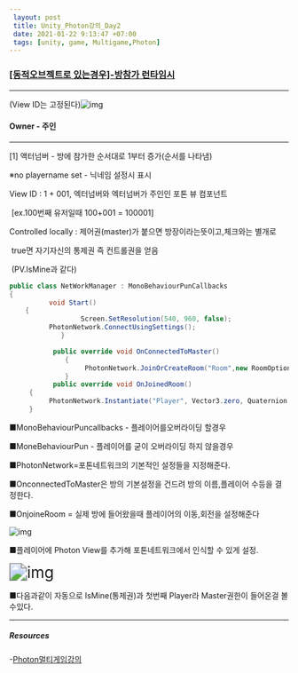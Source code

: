 ```yaml
---
 layout: post
 title: Unity_Photon강의_Day2
 date: 2021-01-22 9:13:47 +07:00
 tags: [unity, game, Multigame,Photon]
---
```


### <u>[동적오브젝트로 있는경우]-방참가 런타임시</u>

---

(View ID는 고정된다)![img](https://static.wixstatic.com/media/1c4e22_3fd558e2cf8e4de889a91f02b9c1f4d3~mv2.png/v1/fill/w_780,h_309,al_c,lg_1,q_90/1c4e22_3fd558e2cf8e4de889a91f02b9c1f4d3~mv2.webp)

#### Owner - 주인<br>

---

[1] 액터넘버 - 방에 참가한 순서대로 1부터 증가(순서를 나타냄)<br>

※no playername set - 닉네임 설정시 표시



View ID : 1 + 001, 엑터넘버와 엑터넘버가 주인인 포톤 뷰 컴포넌트<br>

​		        [ex.100번째 유저일때 100+001 = 100001]



Controlled locally : 제어권(master)가 붙으면 방장이라는뜻이고,체크와는 별개로<br>

​								  true면 자기자신의 통제권 즉 컨트롤권을 얻음<br>

​                                  (PV.IsMine과 같다)

```c#
public class NetWorkManager : MonoBehaviourPunCallbacks
{
          void Start()
	{
                  Screen.SetResolution(540, 960, false);
 	      PhotonNetwork.ConnectUsingSettings();
             }

           public override void OnConnectedToMaster()
              {
                   PhotonNetwork.JoinOrCreateRoom("Room",new RoomOptions {maxPlayers = 5},none)
              }
           public override void OnJoinedRoom()
	 {
	      PhotonNetwork.Instantiate("Player", Vector3.zero, Quaternion.indentity)
	 }
```

■MonoBehaviourPuncallbacks - 플레이어를오버라이딩 할경우

■MoneBehaviourPun - 플레이어를 굳이 오버라이딩 하지 않을경우

■PhotonNetwork=포톤네트워크의 기본적인 설정들을 지정해준다.

■OnconnectedToMaster은 방의 기본설정을 건드려 방의 이름,플레이어 수등을 결정한다.

■OnjoineRoom = 실제 방에 들어왔을때 플레이어의 이동,회전을 설정해준다


![img](https://static.wixstatic.com/media/1c4e22_6d8aede20326479b914bfefd377a57aa~mv2.png/v1/fill/w_573,h_309,al_c,lg_1,q_90/1c4e22_6d8aede20326479b914bfefd377a57aa~mv2.webp)

■플레이어에 Photon View를 추가해 포톤네트워크에서 인식할 수 있게 설정.

<img src="https://static.wixstatic.com/media/1c4e22_d8994d9f7a6f4559814200126d47cf58~mv2.png/v1/fit/w_293,h_96,al_c,q_5/file.png" alt="img" style="zoom: 200%;" />

■다음과같이 자동으로 IsMine(통제권)과 첫번째 Player라 Master권한이 들어온걸 볼 수있다.

---

##### Resources

-[Photon멀티게임강의](https://www.youtube.com/watch?v=7tjez6oZDlA)
